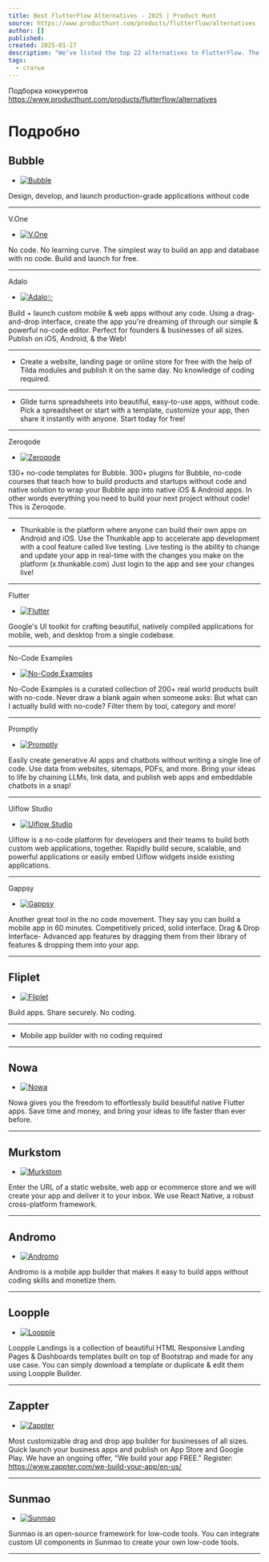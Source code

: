 ```yaml
---
title: Best FlutterFlow Alternatives - 2025 | Product Hunt
source: https://www.producthunt.com/products/flutterflow/alternatives
author: []
published: 
created: 2025-01-27
description: "We’ve listed the top 22 alternatives to FlutterFlow. The best FlutterFlow alternatives are: Bubble, V.One, Adalo✨, Tilda Publishing, Glide."
tags:
  - статьи
---
```

Подборка конкурентов
https://www.producthunt.com/products/flutterflow/alternatives

# Подробно

## Bubble
- [![Bubble](https://ph-files.imgix.net/9e0ee9b4-d147-4c63-9061-79061baa28f9.jpeg?auto=compress&codec=mozjpeg&cs=strip&auto=format&w=48&h=48&fit=crop&frame=1)](https://www.producthunt.com/products/bubble)

Design, develop, and launch production-grade applications without code

---
V.One
- [![V.One](https://ph-files.imgix.net/66d576cd-597b-463c-8e19-f6ab11c0d5f5.png?auto=compress&codec=mozjpeg&cs=strip&auto=format&w=48&h=48&fit=crop&frame=1)](https://www.producthunt.com/products/v-one)

No code. No learning curve. The simplest way to build an app and database with no code. Build and launch for free.

---
Adalo
- [![Adalo✨](https://ph-files.imgix.net/a184c183-2e37-43f8-a586-af696607cd9e.png?auto=compress&codec=mozjpeg&cs=strip&auto=format&w=48&h=48&fit=crop&frame=1)](https://www.producthunt.com/products/adalo)

Build + launch custom mobile & web apps without any code. Using a drag-and-drop interface, create the app you're dreaming of through our simple & powerful no-code editor. Perfect for founders & businesses of all sizes. Publish on iOS, Android, & the Web!

---
- Create a website, landing page or online store for free with the help of Tilda modules and publish it on the same day. No knowledge of coding required.

---
- Glide turns spreadsheets into beautiful, easy-to-use apps, without code. Pick a spreadsheet or start with a template, customize your app, then share it instantly with anyone. Start today for free!

---
Zeroqode
- [![Zeroqode](https://ph-files.imgix.net/053f2508-132c-4979-8635-d74c3656a877.png?auto=compress&codec=mozjpeg&cs=strip&auto=format&w=48&h=48&fit=crop&frame=1)](https://www.producthunt.com/products/zeroqode)

130+ no-code templates for Bubble. 300+ plugins for Bubble, no-code courses that teach how to build products and startups without code and native solution to wrap your Bubble app into native iOS & Android apps. In other words everything you need to build your next project without code! This is Zeroqode.

---
- Thunkable is the platform where anyone can build their own apps on Android and iOS. Use the Thunkable app to accelerate app development with a cool feature called live testing. Live testing is the ability to change and update your app in real-time with the changes you make on the platform (x.thunkable.com) Just login to the app and see your changes live!

---
Flutter
- [![Flutter](https://ph-files.imgix.net/88bee7a4-63c1-433f-b2e8-a104fd862e20.png?auto=compress&codec=mozjpeg&cs=strip&auto=format&w=48&h=48&fit=crop&frame=1)](https://www.producthunt.com/products/flutter)

Google's UI toolkit for crafting beautiful, natively compiled applications for mobile, web, and desktop from a single codebase.

---
No-Code Examples
- [![No-Code Examples](https://ph-files.imgix.net/6cb4d3c7-48a2-493b-ada5-47371328cfe3.png?auto=compress&codec=mozjpeg&cs=strip&auto=format&w=48&h=48&fit=crop&frame=1)](https://www.producthunt.com/products/no-code-examples)

No-Code Examples is a curated collection of 200+ real world products built with no-code. Never draw a blank again when someone asks: But what can I actually build with no-code? Filter them by tool, category and more!

---
Promptly
- [![Promptly](https://ph-files.imgix.net/b8d6a724-48eb-4390-a32d-bb3697044b15.png?auto=compress&codec=mozjpeg&cs=strip&auto=format&w=48&h=48&fit=crop&frame=1)](https://www.producthunt.com/products/promptly-4)

Easily create generative AI apps and chatbots without writing a single line of code. Use data from websites, sitemaps, PDFs, and more. Bring your ideas to life by chaining LLMs, link data, and publish web apps and embeddable chatbots in a snap!

---
Uiflow Studio
- [![Uiflow Studio](https://ph-files.imgix.net/40607015-f6eb-48e2-a113-79620c777c50.png?auto=compress&codec=mozjpeg&cs=strip&auto=format&w=48&h=48&fit=crop&frame=1)](https://www.producthunt.com/products/uiflow-studio)

Uiflow is a no-code platform for developers and their teams to build both custom web applications, together. Rapidly build secure, scalable, and powerful applications or easily embed Uiflow widgets inside existing applications.

---
Gappsy
- [![Gappsy](https://ph-files.imgix.net/2f13ea21-71e8-4303-b708-26c59588403d.png?auto=compress&codec=mozjpeg&cs=strip&auto=format&w=48&h=48&fit=crop&frame=1)](https://www.producthunt.com/products/gappsy)

Another great tool in the no code movement. They say you can build a mobile app in 60 minutes. Competitively priced, solid interface. Drag & Drop Interface- Advanced app features by dragging them from their library of features & dropping them into your app.

---
## Fliplet
- [![Fliplet](https://ph-files.imgix.net/910e4e15-adc2-498d-8e95-c04cf506e8b7.jpeg?auto=compress&codec=mozjpeg&cs=strip&auto=format&w=48&h=48&fit=crop&frame=1)](https://www.producthunt.com/products/fliplet)

Build apps. Share securely. No coding.

---
- Mobile app builder with no coding required

---
## Nowa
- [![Nowa](https://ph-files.imgix.net/7fdc1142-74e8-4f07-a64b-0e48b72ce586.png?auto=compress&codec=mozjpeg&cs=strip&auto=format&w=48&h=48&fit=crop&frame=1)](https://www.producthunt.com/products/nowa)

Nowa gives you the freedom to effortlessly build beautiful native Flutter apps. Save time and money, and bring your ideas to life faster than ever before.

---
## Murkstom
- [![Murkstom](https://ph-files.imgix.net/1ba6b266-cf93-418d-b777-67bbd637f102.png?auto=compress&codec=mozjpeg&cs=strip&auto=format&w=48&h=48&fit=crop&frame=1)](https://www.producthunt.com/products/murkstom)

Enter the URL of a static website, web app or ecommerce store and we will create your app and deliver it to your inbox. We use React Native, a robust cross-platform framework.

---
## Andromo
- [![Andromo](https://ph-files.imgix.net/13b41f4d-4235-4c04-abf9-cb0f03873a54.png?auto=compress&codec=mozjpeg&cs=strip&auto=format&w=48&h=48&fit=crop&frame=1)](https://www.producthunt.com/products/andromo)

Andromo is a mobile app builder that makes it easy to build apps without coding skills and monetize them.

---
## Loopple
- [![Loopple ](https://ph-files.imgix.net/498f9dd3-279b-447d-af02-e73c2499c5af.jpeg?auto=compress&codec=mozjpeg&cs=strip&auto=format&w=48&h=48&fit=crop&frame=1)](https://www.producthunt.com/products/loopple-landings)

Loopple Landings is a collection of beautiful HTML Responsive Landing Pages & Dashboards templates built on top of Bootstrap and made for any use case. You can simply download a template or duplicate & edit them using Loopple Builder.

---
## Zappter
- [![Zappter](https://ph-files.imgix.net/72ac1b38-891b-4920-8b6e-06cf388d70e1.png?auto=compress&codec=mozjpeg&cs=strip&auto=format&w=48&h=48&fit=crop&frame=1)](https://www.producthunt.com/products/zappter)

Most customizable drag and drop app builder for businesses of all sizes. Quick launch your business apps and publish on App Store and Google Play. We have an ongoing offer, "We build your app FREE." Register: https://www.zappter.com/we-build-your-app/en-us/

---
## Sunmao
- [![Sunmao](https://ph-files.imgix.net/a2468105-c257-4c64-9490-ab2ab3ee3a87.png?auto=compress&codec=mozjpeg&cs=strip&auto=format&w=48&h=48&fit=crop&frame=1)](https://www.producthunt.com/products/sunmao)

Sunmao is an open-source framework for low-code tools. You can integrate custom UI components in Sunmao to create your own low-code tools.

---